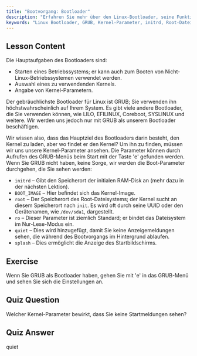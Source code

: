 ```yaml
---
title: "Bootvorgang: Bootloader"
description: "Erfahren Sie mehr über den Linux-Bootloader, seine Funktionen und gängige Kernel-Parameter wie initrd und root. Verstehen Sie GRUB und optimieren Sie Ihren Linux-Bootvorgang."
keywords: "Linux Bootloader, GRUB, Kernel-Parameter, initrd, Root-Dateisystem, Linux-Bootvorgang, Linux-Tutorial, Linux für Anfänger"
---
```


## Lesson Content

Die Hauptaufgaben des Bootloaders sind:

- Starten eines Betriebssystems; er kann auch zum Booten von Nicht-Linux-Betriebssystemen verwendet werden.
- Auswahl eines zu verwendenden Kernels.
- Angabe von Kernel-Parametern.

Der gebräuchlichste Bootloader für Linux ist GRUB; Sie verwenden ihn höchstwahrscheinlich auf Ihrem System. Es gibt viele andere Bootloader, die Sie verwenden können, wie LILO, EFILINUX, Coreboot, SYSLINUX und weitere. Wir werden uns jedoch nur mit GRUB als unserem Bootloader beschäftigen.

Wir wissen also, dass das Hauptziel des Bootloaders darin besteht, den Kernel zu laden, aber wo findet er den Kernel? Um ihn zu finden, müssen wir uns unsere Kernel-Parameter ansehen. Die Parameter können durch Aufrufen des GRUB-Menüs beim Start mit der Taste 'e' gefunden werden. Wenn Sie GRUB nicht haben, keine Sorge, wir werden die Boot-Parameter durchgehen, die Sie sehen werden:

- `initrd` – Gibt den Speicherort der initialen RAM-Disk an (mehr dazu in der nächsten Lektion).
- `BOOT_IMAGE` – Hier befindet sich das Kernel-Image.
- `root` – Der Speicherort des Root-Dateisystems; der Kernel sucht an diesem Speicherort nach `init`. Es wird oft durch seine UUID oder den Gerätenamen, wie `/dev/sda1`, dargestellt.
- `ro` – Dieser Parameter ist ziemlich Standard; er bindet das Dateisystem im Nur-Lese-Modus ein.
- `quiet` – Dies wird hinzugefügt, damit Sie keine Anzeigemeldungen sehen, die während des Bootvorgangs im Hintergrund ablaufen.
- `splash` – Dies ermöglicht die Anzeige des Startbildschirms.

## Exercise

Wenn Sie GRUB als Bootloader haben, gehen Sie mit 'e' in das GRUB-Menü und sehen Sie sich die Einstellungen an.

## Quiz Question

Welcher Kernel-Parameter bewirkt, dass Sie keine Startmeldungen sehen?

## Quiz Answer

quiet
